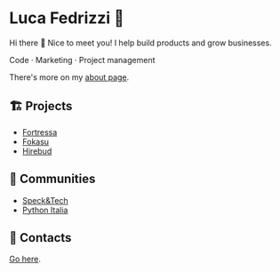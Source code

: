 # Luca Fedrizzi 🍜

Hi there 👋 Nice to meet you!
I help build products and grow businesses.

Code · Marketing · Project management

There's more on my [about page](https://lucafedrizzi.com/about).

## 🏗 Projects

- [Fortressa](https://fortressa.com/)
- [Fokasu](https://fokasu.app/)
- [Hirebud](https://hirebud.com/)

## 👥 Communities

- [Speck&Tech](https://speckand.tech/)
- [Python Italia](https://www.python.it/comunita/)

## 📡 Contacts

[Go here](https://lucafedrizzi.com/links).
